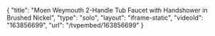 {
    "title": "Moen Weymouth 2-Handle Tub Faucet with Handshower in Brushed Nickel",
    "type": "solo",
    "layout": "iframe-static",
    "videoId": "163856699",
    "url": "\/tvpembed\/163856699"
}